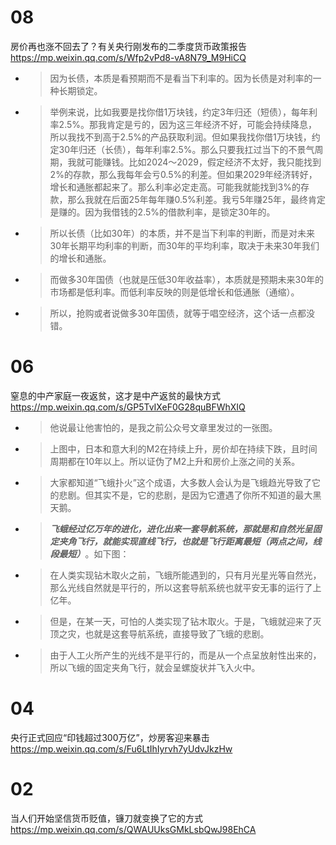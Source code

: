 
# 08

房价再也涨不回去了？有关央行刚发布的二季度货币政策报告 https://mp.weixin.qq.com/s/Wfp2vPd8-vA8N79_M9HiCQ
- > 因为长债，本质是看预期而不是看当下利率的。因为长债是对利率的一种长期锁定。
- > 举例来说，比如我要是找你借1万块钱，约定3年归还（短债），每年利率2.5%。那我肯定是亏的，因为这三年经济不好，可能会持续降息，所以我找不到高于2.5%的产品获取利润。但如果我找你借1万块钱，约定30年归还（长债），每年利率2.5%。那么只要我扛过当下的不景气周期，我就可能赚钱。比如2024～2029，假定经济不太好，我只能找到2%的存款，那么我每年会亏0.5%的利差。但如果2029年经济转好，增长和通胀都起来了。那么利率必定走高。可能我就能找到3%的存款，那么我就在后面25年每年赚0.5%利差。我亏5年赚25年，最终肯定是赚的。因为我借钱的2.5%的借款利率，是锁定30年的。
- > 所以长债（比如30年）的本质，并不是当下利率的判断，而是对未来30年长期平均利率的判断，而30年的平均利率，取决于未来30年我们的增长和通胀。
- > 而做多30年国债（也就是压低30年收益率），本质就是预期未来30年的市场都是低利率。而低利率反映的则是低增长和低通胀（通缩）。
- > 所以，抢购或者说做多30年国债，就等于唱空经济，这个话一点都没错。

# 06

窒息的中产家庭一夜返贫，这才是中产返贫的最快方式 https://mp.weixin.qq.com/s/GP5TvIXeF0G28quBFWhXIQ
- > 他说最让他害怕的，是我之前公众号文章里发过的一张图。
- > 上图中，日本和意大利的M2在持续上升，房价却在持续下跌，且时间周期都在10年以上。所以证伪了M2上升和房价上涨之间的关系。
- > 大家都知道“飞蛾扑火”这个成语，大多数人会认为是飞蛾趋光导致了它的悲剧。但其实不是，它的悲剧，是因为它遭遇了你所不知道的最大黑天鹅。
- > ***飞蛾经过亿万年的进化，进化出来一套导航系统，那就是和自然光呈固定夹角飞行，就能实现直线飞行，也就是飞行距离最短（两点之间，线段最短）***。如下图：
- > 在人类实现钻木取火之前，飞蛾所能遇到的，只有月光星光等自然光，那么光线自然就是平行的，所以这套导航系统也就平安无事的运行了上亿年。
- > 但是，在某一天，可怕的人类实现了钻木取火。于是，飞蛾就迎来了灭顶之灾，也就是这套导航系统，直接导致了飞蛾的悲剧。
- > 由于人工火所产生的光线不是平行的，而是从一个点呈放射性出来的，所以飞蛾的固定夹角飞行，就会呈螺旋状并飞入火中。

# 04

央行正式回应“印钱超过300万亿”，炒房客迎来暴击 https://mp.weixin.qq.com/s/Fu6LtIhIyrvh7yUdvJkzHw

# 02

当人们开始坚信货币贬值，镰刀就变换了它的方式 https://mp.weixin.qq.com/s/QWAUUksGMkLsbQwJ98EhCA

